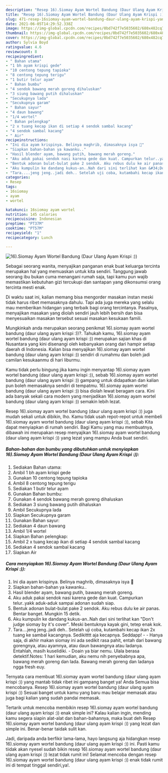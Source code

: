 ```yaml
---
description: "Resep 16).Siomay Ayam Wortel Bandung (Daur Ulang Ayam Krispi :)) yang lezat dan Mudah Dibuat"
title: "Resep 16).Siomay Ayam Wortel Bandung (Daur Ulang Ayam Krispi :)) yang lezat dan Mudah Dibuat"
slug: 471-resep-16siomay-ayam-wortel-bandung-daur-ulang-ayam-krispi-yang-lezat-dan-mudah-dibuat
date: 2021-06-05T14:29:52.338Z
image: https://img-global.cpcdn.com/recipes/0bd742f7e5035602/680x482cq70/16siomay-ayam-wortel-bandung-daur-ulang-ayam-krispi-foto-resep-utama.jpg
thumbnail: https://img-global.cpcdn.com/recipes/0bd742f7e5035602/680x482cq70/16siomay-ayam-wortel-bandung-daur-ulang-ayam-krispi-foto-resep-utama.jpg
cover: https://img-global.cpcdn.com/recipes/0bd742f7e5035602/680x482cq70/16siomay-ayam-wortel-bandung-daur-ulang-ayam-krispi-foto-resep-utama.jpg
author: Sylvia Boyd
ratingvalue: 4.6
reviewcount: 8
recipeingredient:
- " Bahan utama"
- "1 bh ayam krispi gede"
- "10 centong tepung tapioka"
- "8 centong tepung terigu"
- "1 butir telur ayam"
- " Bahan bumbu"
- "4 sendok bawang merah goreng dihaluskan"
- "3 siung bawang putih dihaluskan"
- "Secukupnya lada"
- "Secukupnya garam"
- " Bahan sayur"
- "4 daun bawang"
- "1/4 wortel"
- " Bahan pelengkap"
- "2 x tuang kecap ikan di setiap 4 sendok sambal kacang"
- "4 sendok sambal kacang"
- " Air"
recipeinstructions:
- "Ini dia ayam krispinya. Belinya maghrib, dimasaknya isya 😬"
- "Siapkan bahan-bahan ya kawanku.."
- "Hasil blender ayam, bawang putih, bawang merah goreng."
- "Aku aduk pakai sendok nasi karena gede dan kuat. Campurkan telur..yakk aduk-aduk sampai adonan sudah siap."
- "Bentuk adonan bulat-bulat pake 2 sendok. Aku rebus dulu ke air panas. Bentar banget. Mungkin 15 detik."
- "Aku kumpulin ke dandang kukus-an..Nah dari sini terlihat kan &#34;Don&#39;t judge siomay by it&#39;s cover&#34;. Meski bentuknya kayak gini, tetep enak kok."
- "Tara....jeng jeng..jadi deh.. Setelah uji coba, kutambahi kecap ikan 2x tuang ke sambal kacangnya. Sedikitttt aja kecapnya. Seddapp!  Hanya saja, di akhir makan siomay ini ada sedikit rasa pahit, entah dari bawang gorengnya, atau ayamnya, atau daun bawangnya atau ladanya. Entahlah, masih kuselidiki.  Doain ya biar nemu. Ulala berasa detektif.Notes: 1 hari kemudian, aku nemu nih penyebabnya apa, bawang merah goreng dan lada. Bawang merah goreng dan ladanya ngga fresh euy."
categories:
- Resep
tags:
- 16siomay
- ayam
- wortel

katakunci: 16siomay ayam wortel 
nutrition: 145 calories
recipecuisine: Indonesian
preptime: "PT37M"
cooktime: "PT57M"
recipeyield: "1"
recipecategory: Lunch

---
```



![16).Siomay Ayam Wortel Bandung (Daur Ulang Ayam Krispi :))](https://img-global.cpcdn.com/recipes/0bd742f7e5035602/680x482cq70/16siomay-ayam-wortel-bandung-daur-ulang-ayam-krispi-foto-resep-utama.jpg)

Sebagai seorang wanita, menyajikan panganan enak buat keluarga tercinta merupakan hal yang memuaskan untuk kita sendiri. Tanggung jawab seorang ibu bukan cuma menangani rumah saja, tapi kamu pun wajib memastikan kebutuhan gizi tercukupi dan santapan yang dikonsumsi orang tercinta mesti enak.

Di waktu  saat ini, kalian memang bisa mengorder masakan instan meski tidak harus ribet memasaknya dahulu. Tapi ada juga mereka yang selalu mau memberikan hidangan yang terbaik bagi orang tercintanya. Pasalnya, menyajikan masakan yang diolah sendiri jauh lebih bersih dan bisa menyesuaikan masakan tersebut sesuai masakan kesukaan famili. 



Mungkinkah anda merupakan seorang penikmat 16).siomay ayam wortel bandung (daur ulang ayam krispi :))?. Tahukah kamu, 16).siomay ayam wortel bandung (daur ulang ayam krispi :)) merupakan sajian khas di Nusantara yang kini disenangi oleh kebanyakan orang dari hampir setiap daerah di Indonesia. Kalian bisa menyajikan 16).siomay ayam wortel bandung (daur ulang ayam krispi :)) sendiri di rumahmu dan boleh jadi camilan kesukaanmu di hari liburmu.

Kamu tidak perlu bingung jika kamu ingin menyantap 16).siomay ayam wortel bandung (daur ulang ayam krispi :)), sebab 16).siomay ayam wortel bandung (daur ulang ayam krispi :)) gampang untuk didapatkan dan kalian pun boleh memasaknya sendiri di tempatmu. 16).siomay ayam wortel bandung (daur ulang ayam krispi :)) bisa diolah lewat beragam cara. Kini ada banyak sekali cara modern yang menjadikan 16).siomay ayam wortel bandung (daur ulang ayam krispi :)) semakin lebih lezat.

Resep 16).siomay ayam wortel bandung (daur ulang ayam krispi :)) juga mudah sekali untuk dibikin, lho. Kamu tidak usah repot-repot untuk membeli 16).siomay ayam wortel bandung (daur ulang ayam krispi :)), sebab Kita dapat menyiapkan di rumah sendiri. Bagi Kamu yang mau membuatnya, dibawah ini merupakan resep menyajikan 16).siomay ayam wortel bandung (daur ulang ayam krispi :)) yang lezat yang mampu Anda buat sendiri.

<!--inarticleads1-->

##### Bahan-bahan dan bumbu yang dibutuhkan untuk menyiapkan 16).Siomay Ayam Wortel Bandung (Daur Ulang Ayam Krispi :)):

1. Sediakan  Bahan utama:
1. Ambil 1 bh ayam krispi gede
1. Gunakan 10 centong tepung tapioka
1. Ambil 8 centong tepung terigu
1. Sediakan 1 butir telur ayam
1. Gunakan  Bahan bumbu:
1. Gunakan 4 sendok bawang merah goreng dihaluskan
1. Sediakan 3 siung bawang putih dihaluskan
1. Ambil Secukupnya lada
1. Siapkan Secukupnya garam
1. Gunakan  Bahan sayur:
1. Sediakan 4 daun bawang
1. Ambil 1/4 wortel
1. Siapkan  Bahan pelengkap:
1. Ambil 2 x tuang kecap ikan di setiap 4 sendok sambal kacang
1. Sediakan 4 sendok sambal kacang
1. Siapkan  Air




<!--inarticleads2-->

##### Cara menyiapkan 16).Siomay Ayam Wortel Bandung (Daur Ulang Ayam Krispi :)):

1. Ini dia ayam krispinya. Belinya maghrib, dimasaknya isya 😬
1. Siapkan bahan-bahan ya kawanku..
1. Hasil blender ayam, bawang putih, bawang merah goreng.
1. Aku aduk pakai sendok nasi karena gede dan kuat. Campurkan telur..yakk aduk-aduk sampai adonan sudah siap.
1. Bentuk adonan bulat-bulat pake 2 sendok. Aku rebus dulu ke air panas. Bentar banget. Mungkin 15 detik.
1. Aku kumpulin ke dandang kukus-an..Nah dari sini terlihat kan &#34;Don&#39;t judge siomay by it&#39;s cover&#34;. Meski bentuknya kayak gini, tetep enak kok.
1. Tara....jeng jeng..jadi deh.. Setelah uji coba, kutambahi kecap ikan 2x tuang ke sambal kacangnya. Sedikitttt aja kecapnya. Seddapp! -  - Hanya saja, di akhir makan siomay ini ada sedikit rasa pahit, entah dari bawang gorengnya, atau ayamnya, atau daun bawangnya atau ladanya. Entahlah, masih kuselidiki.  - Doain ya biar nemu. Ulala berasa detektif.Notes: 1 hari kemudian, aku nemu nih penyebabnya apa, bawang merah goreng dan lada. Bawang merah goreng dan ladanya ngga fresh euy.




Ternyata cara membuat 16).siomay ayam wortel bandung (daur ulang ayam krispi :)) yang mantab tidak ribet ini gampang banget ya! Anda Semua bisa mencobanya. Resep 16).siomay ayam wortel bandung (daur ulang ayam krispi :)) Sesuai banget untuk kamu yang baru mau belajar memasak atau juga bagi kalian yang sudah pandai memasak.

Tertarik untuk mencoba membikin resep 16).siomay ayam wortel bandung (daur ulang ayam krispi :)) enak simple ini? Kalau kalian ingin, mending kamu segera siapin alat-alat dan bahan-bahannya, maka buat deh Resep 16).siomay ayam wortel bandung (daur ulang ayam krispi :)) yang lezat dan simple ini. Benar-benar taidak sulit kan. 

Jadi, daripada anda berfikir lama-lama, hayo langsung aja hidangkan resep 16).siomay ayam wortel bandung (daur ulang ayam krispi :)) ini. Pasti kamu tiidak akan nyesel sudah bikin resep 16).siomay ayam wortel bandung (daur ulang ayam krispi :)) lezat tidak rumit ini! Selamat mencoba dengan resep 16).siomay ayam wortel bandung (daur ulang ayam krispi :)) enak tidak rumit ini di tempat tinggal sendiri,ya!.

